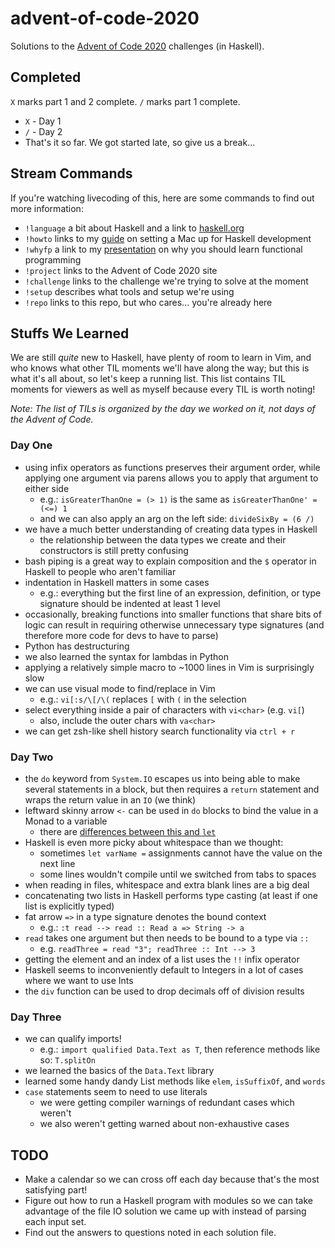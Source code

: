 # advent-of-code-2020

Solutions to the [Advent of Code 2020](https://github.com/droopert/advent-of-code-2020) challenges (in Haskell).


## Completed

`X` marks part 1 and 2 complete. `/` marks part 1 complete.

* `X` - Day 1
* `/` - Day 2
* That's it so far. We got started late, so give us a break...


## Stream Commands

If you're watching livecoding of this, here are some commands to find out more
information:

* `!language` a bit about Haskell and a link to [haskell.org](https://www.haskell.org)
* `!howto` links to my [guide](https://github.com/droopert/notes/blob/main/haskell-setup-mac.md) on setting a Mac up for Haskell development
* `!whyfp` a link to my [presentation](https://www.youtube.com/watch?v=0RsdeOLdkQ4) on why you should learn functional programming
* `!project` links to the Advent of Code 2020 site
* `!challenge` links to the challenge we're trying to solve at the moment
* `!setup` describes what tools and setup we're using
* `!repo` links to this repo, but who cares... you're already here


## Stuffs We Learned

We are still _quite_ new to Haskell, have plenty of room to learn in Vim, and
who knows what other TIL moments we'll have along the way; but this is what
it's all about, so let's keep a running list. This list contains TIL moments
for viewers as well as myself because every TIL is worth noting!

_Note: The list of TILs is organized by the day we worked on it, not days of the Advent of Code._

### Day One
* using infix operators as functions preserves their argument order, while
  applying one argument via parens allows you to apply that argument to either
side
	* e.g.: `isGreaterThanOne = (> 1)` is the same as `isGreaterThanOne' = (<=) 1`
	* and we can also apply an arg on the left side: `divideSixBy = (6 /)` 
* we have a much better understanding of creating data types in Haskell
	* the relationship between the data types we create and their constructors is still pretty confusing
* bash piping is a great way to explain composition and the `$` operator in Haskell to people who aren't familiar
* indentation in Haskell matters in some cases
	* e.g.: everything but the first line of an expression, definition, or type signature should be indented at least 1 level
* occasionally, breaking functions into smaller functions that share bits of logic can result in requiring otherwise unnecessary type signatures (and therefore more code for devs to have to parse)
* Python has destructuring
* we also learned the syntax for lambdas in Python
* applying a relatively simple macro to ~1000 lines in Vim is surprisingly slow
* we can use visual mode to find/replace in Vim
	* e.g.: `vi[:s/\[/\(` replaces `[` with `(` in the selection
* select everything inside a pair of characters with `vi<char>` (e.g. `vi[`)
	* also, include the outer chars with `va<char>`
* we can get zsh-like shell history search functionality via `ctrl + r`

### Day Two
* the `do` keyword from `System.IO` escapes us into being able to make several statements in
  a block, but then requires a `return` statement and wraps the return value in an `IO` (we think)
* leftward skinny arrow `<-` can be used in `do` blocks to bind the value in a Monad to a variable
	* there are [differences between this and `let`](https://discourse.haskell.org/t/difference-between-let-and/1119)
* Haskell is even more picky about whitespace than we thought:
	* sometimes `let varName =` assignments cannot have the value on the next line
	* some lines wouldn't compile until we switched from tabs to spaces
* when reading in files, whitespace and extra blank lines are a big deal
* concatenating two lists in Haskell performs type casting (at least if one list is explicitly typed)
* fat arrow `=>` in a type signature denotes the bound context
	* e.g.: `:t read --> read :: Read a => String -> a`
* `read` takes one argument but then needs to be bound to a type via `::`
	* e.g. `readThree = read "3"; readThree :: Int --> 3`
* getting the element and an index of a list uses the `!!` infix operator
* Haskell seems to inconveniently default to Integers in a lot of cases where we want to use Ints
* the `div` function can be used to drop decimals off of division results

### Day Three
* we can qualify imports!
	* e.g.: `import qualified Data.Text as T`, then reference methods like so: `T.splitOn`
* we learned the basics of the `Data.Text` library
* learned some handy dandy List methods like `elem`, `isSuffixOf`, and `words`
* `case` statements seem to need to use literals
	* we were getting compiler warnings of redundant cases which weren't
	* we also weren't getting warned about non-exhaustive cases



## TODO

* Make a calendar so we can cross off each day because that's the most satisfying part!
* Figure out how to run a Haskell program with modules so we can take advantage of the file IO solution we came up with instead of parsing each input set.
* Find out the answers to questions noted in each solution file.

